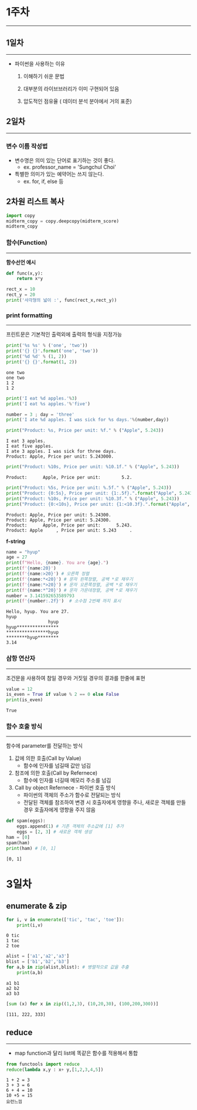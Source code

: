# 1주차
---

## 1일차 
--- 
- 파이썬을 사용하는 이유   
  1. 이해하기 쉬운 문법  

  2. 대부분의 라이브브러리가 이미 구현되어 있음
  3. 압도적인 점유율 ( 데이터 분석 분야에서 거의 표준) 


## 2일차
---
### 변수 이름 작성법
- 변수명은 의미 있는 단어로 표기하는 것이 좋다.
  - ex. professor_name = 'Sungchul Choi'
- 특별한 의미가 있는 예약어는 쓰지 않는다.
  - ex. for, if, else 등

**2차원 리스트 복사**
---

```python
import copy
midterm_copy = copy.deepcopy(midterm_score)
midterm_copy
```

### 함수(Function)
---
**함수선언 예시**

```python
def func(x,y):
    return x*y

rect_x = 10
rect_y = 20
print('사각형의 넓이 :', func(rect_x,rect_y))
```

### print formatting
---
프린트문은 기본적인 출력외에 출력의 형식을 지정가능

```python
print('%s %s' % ('one', 'two'))
print('{} {}'.format('one', 'two'))
print('%d %d' % (1, 2))
print('{} {}'.format(1, 2))
```

    one two
    one two
    1 2
    1 2

  ```python
print('I eat %d apples.'%3)
print('I eat %s apples.'%'five')

number = 3 ; day = 'three'
print('I ate %d apples. I was sick for %s days.'%(number,day))

print("Product: %s, Price per unit: %f." % ("Apple", 5.243))
```

    I eat 3 apples.
    I eat five apples.
    I ate 3 apples. I was sick for three days.
    Product: Apple, Price per unit: 5.243000.
  


```python
print("Product: %10s, Price per unit: %10.1f." % ("Apple", 5.243))
```

    Product:      Apple, Price per unit:        5.2.
      


```python
print("Product: %5s, Price per unit: %.5f." % ("Apple", 5.243))
print("Product: {0:5s}, Price per unit: {1:.5f}.".format("Apple", 5.243))
print("Product: %10s, Price per unit: %10.3f." % ("Apple", 5.243))
print("Product: {0:<10s}, Price per unit: {1:<10.3f}.".format("Apple", 5.243))
```

    Product: Apple, Price per unit: 5.24300.
    Product: Apple, Price per unit: 5.24300.
    Product:      Apple, Price per unit:      5.243.
    Product: Apple     , Price per unit: 5.243     .
    

**f-string**


```python
name = "hyup"
age = 27
print(f"Hello, {name}. You are {age}.")
print(f'{name:20}')
print(f'{name:>20}') # 오른쪽 정렬
print(f'{name:*<20}') # 문자 왼쪽정렬, 공백 *로 채우기 
print(f'{name:*>20}') # 문자 오른쪽정렬, 공백 *로 채우기 
print(f'{name:*^20}') # 문자 가운데정렬, 공백 *로 채우기 
number = 3.141592653589793
print(f'{number:.2f}')  # 소수점 2번째 까지 표시
```

    Hello, hyup. You are 27.
    hyup                
                    hyup
    hyup****************
    ****************hyup
    ********hyup********
    3.14
    


### 삼항 연산자
---
조건문을 사용하여 참일 경우와 거짓일 경우의 결과를 한줄에 표현

```python
value = 12
is_even = True if value % 2 == 0 else False
print(is_even)
```
```
True
```

### 함수 호출 방식
---
함수에 parameter를 전달하는 방식
1. 값에 의한 호출(Call by Value)
    - 함수에 인자를 넘길때 값만 넘김
2. 참조에 의한 호출(Call by Refernece)
   - 함수에 인자를 너길때 메모리 주소를 넘김
3. Call by object Refernece - 파이썬 호출 방식
    - 파이썬의 객체의 주소가 함수로 전달되는 방식
    - 전달된 객체를 참조하여 변경 시 호출자에게 영향을 주나, 새로운 객체를 만들 경우 호출자에게 영향을 주지 않음
  
```python
def spam(eggs):
    eggs.append(1) # 기존 객체의 주소값에 [1] 추가
    eggs = [2, 3] # 새로운 객체 생성
ham = [0]
spam(ham)
print(ham) # [0, 1]
```

    [0, 1]

# 3일차 

## enumerate & zip

```python
for i, v in enumerate(['tic', 'tac', 'toe']):
    print(i,v)
```

    0 tic
    1 tac
    2 toe
    


```python
alist = ['a1','a2','a3']
blist = ['b1','b2','b3']
for a,b in zip(alist,blist): # 병렬적으로 값을 추출
    print(a,b)
```

    a1 b1
    a2 b2
    a3 b3
    


```python
[sum (x) for x in zip((1,2,3), (10,20,30), (100,200,300))]
```




    [111, 222, 333]


## reduce
---
- map function과 달리 list에 똑같은 함수를 적용해서 통합

```python
from functools import reduce
reduce(lambda x,y : x+ y,[1,2,3,4,5])
```

```
1 + 2 = 3
3 + 3 = 6
6 + 4 = 10
10 +5 = 15
요런느낌
```